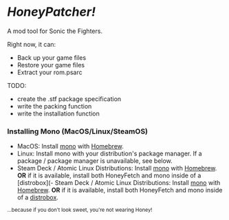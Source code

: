 # *HoneyPatcher!*

A mod tool for Sonic the Fighters.

Right now, it can:
- Back up your game files
- Restore your game files
- Extract your rom.psarc

TODO:
- create the .stf package specification
- write the packing function
- write the installation function

### Installing Mono (MacOS/Linux/SteamOS)

- MacOS: Install [mono](https://formulae.brew.sh/formula/mono) with [Homebrew](https://brew.sh/).
- Linux: Install mono with your distribution's package manager. If a package / package manager is unavailable, see below.
- Steam Deck / Atomic Linux Distributions: Install [mono](https://formulae.brew.sh/formula/mono) with [Homebrew](https://brew.sh/). **OR** if it is available, install both HoneyFetch and mono inside of a [distrobox](- Steam Deck / Atomic Linux Distributions: Install [mono](https://formulae.brew.sh/formula/mono) with [Homebrew](https://brew.sh/). **OR** if it is available, install both HoneyFetch and mono inside of a [distrobox](https://github.com/89luca89/distrobox/).

<sub>...because if you don't look sweet, you're not wearing Honey!</sub>